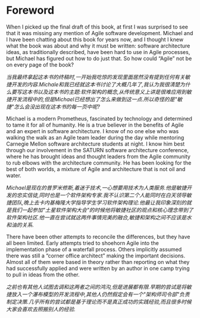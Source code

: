 # Foreword
When I picked up the final draft of this book, at first I was surprised to see that it was missing any mention of Agile software development. Michael and I have been chatting about this book for years now, and I thought I knew what the book was about and why it must be written: software architecture ideas, as traditionally described, have been hard to use in Agile processes, but Michael has figured out how to do just that. So how could “Agile” not be on every page of the book?

*当我最终拿起这本书的终稿时,一开始我吃惊的发现里面居然没有提到任何有关敏捷开发的内容.Michale和我已经就这本书讨论了大概几年了,我认为我很清楚为什么要写这本书以及这本书的主题:软件架构的概念,从传统意义上讲是很难应用到敏捷开发流程中的,但是Michael已经想出了怎么来做到这一点.所以奇怪的是"敏捷"怎么会没出现在这本书的每一页中呢?*

Michael is a modern Prometheus, fascinated by technology and determined to tame it for all of humanity. He is a true believer in the benefits of Agile and an expert in software architecture. I know of no one else who was walking the walk as an Agile team leader during the day while mentoring Carnegie Mellon software architecture students at night. I know him best through our involvement in the SATURN software architecture conference, where he has brought ideas and thought leaders from the Agile community to rub elbows with the architecture community. He has been looking for the best of both worlds, a mixture of Agile and architecture that is not oil and water.

*Michael是现在的普罗米修斯,着迷于技术,一心想要用技术为人类服务.他是敏捷开发的忠实信徒,同时也是一个软件架构专家.我不认识第二个人能同时在白天领导敏捷团队,晚上去卡内基梅隆大学指导学生学习软件架构理论.他最让我印象深刻的就是我们一起参加"土星软件架构大会"的时候他将敏捷社区的观点和核心理念带到了软件架构社区.他一直在尝试就这两件事情完美的融合,敏捷和架构之间不应该是水和油的关系.*

There have been other attempts to reconcile the differences, but they have all been limited. Early attempts tried to shoehorn Agile into the implementation phase of a waterfall process. Others implicitly assumed there was still a “corner office architect” making the important decisions. Almost all of them were based in theory rather than reporting on what they had successfully applied and were written by an author in one camp trying to pull in ideas from the other.

*之前也有其他人试图去调和这两者之间的鸿沟,但是进展都有限.早期的尝试是将敏捷放入一个瀑布模型的开发流程中,其他人仍然假定会有一个"架构师司令部"负责制定决策.几乎所有的尝试都是基于理论而不是真正成功的实践经验,而且很多时候大家会喜欢去照搬别人的经验.*
